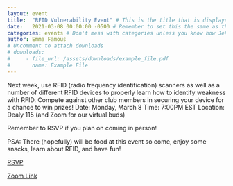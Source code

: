 ```yaml
---
layout: event
title:  "RFID Vulnerability Event" # This is the title that is displayed to users
date:   2021-03-08 00:00:00 -0500 # Remember to set this the same as the filename to avoid confusion
categories: events # Don't mess with categories unless you know how Jekyll works
author: Emma Famous
# Uncomment to attach downloads
# downloads:
#     - file_url: /assets/downloads/example_file.pdf
#       name: Example File
---
```

Next week, use RFID (radio frequency identification) scanners as well as a number of different RFID devices to properly learn how to identify weakness with RFID. Compete against other club members in securing your device for a chance to win prizes!
Date: Monday, March 8
Time: 7:00PM EST
Location: Dealy 115 (and Zoom for our virtual buds)
 
Remember to RSVP if you plan on coming in person!

PSA: There (hopefully) will be food at this event so come, enjoy some snacks, learn about RFID, and have fun!

[RSVP](https://fordhamcss.us9.list-manage.com/track/click?u=cf1fafbda315812617288f238&id=2b1423d7d7&e=ce8270c6ad)<br>

[Zoom Link](https://fordhamcss.us9.list-manage.com/track/click?u=cf1fafbda315812617288f238&id=4927682602&e=ce8270c6ad)<br>

